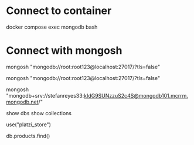 # Connect to container

docker compose exec mongodb bash

# Connect with mongosh

mongosh "mongodb://root:root123@localhost:27017/?tls=false"

mongosh "mongodb://root:root123@localhost:27017/?tls=false"

mongosh "mongodb+srv://stefanreyes33:kIdG9SUNzzuS2c4S@mongodb101.mcrrm.mongodb.net/"

show dbs
show collections

use("platzi_store")

db.products.find()
